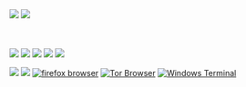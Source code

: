 <div style="display: block; justify-content: center; margin-bottom: 10%;">
 <img src="https://readme-typing-svg.herokuapp.com?color=%237759B5&center=true&vCenter=true&lines=Seja+bem+vindo(a)%2C+ao+meu+github!;+@andrekdev">
  <img id="fatalperfil" src="https://github-stats-alpha.vercel.app/api/?username=andrekdev&cc=000000&tc=7759b5&ic=9c6bff&bc=402773"/>
  </div>
  <img src="https://readme-components.vercel.app/api?component=logo&logo=tor&text=false&animation=spin&fill=black&textfill=bface6&"/>
  <img src="https://readme-components.vercel.app/api?component=logo&logo=ubuntu&text=false&animation=spin&fill=black&textfill=bface6&"/>
  <img src="https://readme-components.vercel.app/api?component=logo&logo=javascript&text=false&animation=spin&fill=black&textfill=bface6&"/>
  <img src="https://readme-components.vercel.app/api?component=logo&logo=html5&text=false&animation=spin&fill=black&textfill=bface6&"/>
  <img src="https://readme-components.vercel.app/api?component=logo&logo=css3&text=false&animation=spin&fill=black&textfill=bface6&"/>
 
  <a href="#"><img src="https://img.shields.io/badge/Ubuntu%2022.04.2-100000?style=for-the-badge&logo=Linux&logoColor=7759b5&labelColor=212121&color=7759b5%22"/></a>
  <a href="#"><img src="https://img.shields.io/badge/vscode-Visual_Studio-100000?style=for-the-badge&logo=Visual%20Studio%20Code&logoColor=7759b5&labelColor=212121&color=7759b5"/></a>
  <a href="#"><img alt="firefox browser" src="https://img.shields.io/badge/Firefox-100000?style=for-the-badge&logo=firefox browser&logoColor=7759b5&labelColor=212121&color=7759b5"/></a>
  <a href="#"><img alt="Tor Browser" src="https://img.shields.io/badge/Tor_Browser-100000?style=for-the-badge&logo=Tor Browser&logoColor=7759b5&labelColor=212121&color=7759b5"/></a>
  <a href="https://andrekwebs.vercel.app/" target="_blank"><img alt="Windows Terminal" src="https://img.shields.io/badge/INFO-MINHAS REDES-100000?style=for-the-badge&logo=Windows Terminal&logoColor=7759"/></a>

